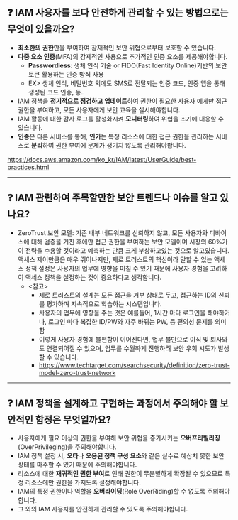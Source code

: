## ❓ IAM 사용자를 보다 안전하게 관리할 수 있는 방법으로는 무엇이 있을까요?

- **최소한의 권한**만을 부여하여 잠재적인 보안 위협으로부터 보호할 수 있습니다.
- **다중 요소 인증**(MFA)의 강제적인 사용으로 추가적인 인증 요소를 제공해야합니다.
  - **Passwordless**: 생체 인식 기술 or FIDO(Fast Identity Online)기반의 보안 토큰 활용하는 인증 방식 사용
  - EX> 생체 인식, 비밀번호 외에도 SMS로 전달되는 인증 코드, 인증 앱을 통해 생성된 코드 인증, 등..
- IAM 정책을 **정기적으로 점검하고 업데이트**하여 권한이 필요한 사용자 에게만 접근 권한을 부여하고, 모든 사용자에게 보안 교육을 실시해야합니다.
- IAM 활동에 대한 감사 로그를 활성화시켜 **모니터링**하여 위협을 조기에 대응할 수 있습니다.
- **인증**은 다른 서비스를 통해, **인가**는 특정 리소스에 대한 접근 권한을 관리하는 서비스로 **분리**하여 권한 부여에 문제가 생기지 않도록 관리해야합니다.

<https://docs.aws.amazon.com/ko_kr/IAM/latest/UserGuide/best-practices.html>

---

## ❓ IAM 관련하여 주목할만한 보안 트렌드나 이슈를 알고 있나요?

- ZeroTrust 보안 모델: 기존 내부 네트워크를 신뢰하지 않고, 모든 사용자와 디바이스에 대해 검증을 거친 후에만 접근 권한을 부여하는 보안 모델이며 시장의 60%가 이 전략을 수용할 것이라고 예측하는 만큼 크게 부상하고있는 것으로 알고있습니다. 액세스 제어만큼은 매우 뛰어나지만, 제로 트러스트의 핵심이라 말할 수 있는 액세스 정책 설정은 사용자의 업무에 영향을 미칠 수 있기 때문에 사용자 경험을 고려하여 액세스 정책을 설정하는 것이 중요하다고 생각합니다.
  - <참고>
    - 제로 트러스트의 설계는 모든 접근을 거부 상태로 두고, 접근하는 ID의 신뢰를 평가하며 지속적으로 학습하는 시스템입니다.
    - 사용자의 업무에 영향을 주는 것은 예를들어, 1시간 마다 로그인을 해야하거나, 로그인 마다 복잡한 ID/PW와 자주 바뀌는 PW, 등 편의성 문제를 의미함
    - 이렇게 사용자 경험에 불편함이 이어진다면, 업무 불만으로 이직 및 퇴사와도 연결되어질 수 있으며, 업무를 수월하게 진행하려 보안 우회 시도가 발생할 수 있습니다.
    - <https://www.techtarget.com/searchsecurity/definition/zero-trust-model-zero-trust-network>

---

## ❓ IAM 정책을 설계하고 구현하는 과정에서 주의해야 할 보안적인 함정은 무엇일까요?

- 사용자에게 필요 이상의 권한을 부여해 보안 위협을 증가시키는 **오버프리빌리징**(OverPrivileging)을 주의해야합니다.
- IAM 정책 설정 시, **오타**나 **오용된 정책 구성 요소**와 같은 실수로 예상치 못한 보안 상태를 마주할 수 있기 때문에 주의해야합니다.
- 리소스에 대한 **재귀적인 권한 부여**로 인해 권한이 무분별하게 확장될 수 있으므로 특정 리소스에만 권한을 가지도록 설정해야합니다.
- IAM의 특정 권한이나 역할을 **오버라이딩**(Role OverRiding)할 수 없도록 주의해야합니다.
- 그 외의 IAM 사용자를 안전하게 관리할 수 있도록 주의해야합니다.